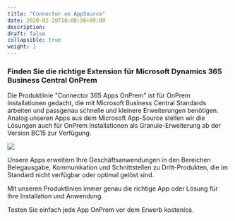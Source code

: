 ```yaml
---
title: "Connector on AppSource"
date: 2020-02-28T10:08:56+09:00
description: 
draft: false
collapsible: true
weight: 1
---
```

### Finden Sie die richtige Extension für Microsoft Dynamics 365 Business Central OnPrem

Die Produktlinie "Connector 365 Apps OnPrem" ist für OnPrem Installationen gedacht, die mit Microsoft Business Central Standards arbeiten und passgenau schnelle und kleinere Erweiterungen benötigen. Analog unseren Apps aus dem Microsoft App-Source stellen wir die Lösungen auch für OnPrem Installationen als Granule-Erweiterung ab der Version BC15 zur Verfügung.

![](images/appsOnPrembanner.jpg)

Unsere Apps erweitern Ihre Geschäftsanwendungen in den Bereichen Belegausgabe, Kommunikation und Schnittstellen zu Dritt-Produkten, die im Standard nicht verfügbar oder optimal gelöst sind.

Mit unseren Produktlinien immer genau die richtige App oder Lösung für Ihre Installation und Anwendung.

Testen Sie einfach jede App OnPrem vor dem Erwerb kostenlos.